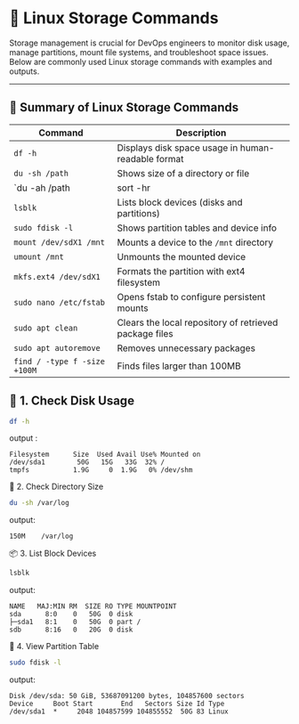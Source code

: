 # 💾 Linux Storage Commands

Storage management is crucial for DevOps engineers to monitor disk usage, manage partitions, mount file systems, and troubleshoot space issues. Below are commonly used Linux storage commands with examples and outputs.

---

## 📌 Summary of Linux Storage Commands

| Command                          | Description                                 |
|----------------------------------|---------------------------------------------|
| `df -h`                          | Displays disk space usage in human-readable format |
| `du -sh /path`                   | Shows size of a directory or file           |
| `du -ah /path | sort -hr | head -n 10` | Lists top 10 largest files/folders    |
| `lsblk`                          | Lists block devices (disks and partitions)  |
| `sudo fdisk -l`                  | Shows partition tables and device info      |
| `mount /dev/sdX1 /mnt`          | Mounts a device to the `/mnt` directory     |
| `umount /mnt`                    | Unmounts the mounted device                 |
| `mkfs.ext4 /dev/sdX1`           | Formats the partition with ext4 filesystem  |
| `sudo nano /etc/fstab`          | Opens fstab to configure persistent mounts  |
| `sudo apt clean`                | Clears the local repository of retrieved package files |
| `sudo apt autoremove`           | Removes unnecessary packages                |
| `find / -type f -size +100M`    | Finds files larger than 100MB               |


## 📁 1. Check Disk Usage

```bash
df -h
```

output :
```
Filesystem      Size  Used Avail Use% Mounted on
/dev/sda1        50G   15G   33G  32% /
tmpfs           1.9G     0  1.9G   0% /dev/shm

```
📂 2. Check Directory Size

```bash
du -sh /var/log
```
output:
```
150M    /var/log

```
📦 3. List Block Devices

```bash
lsblk
```
output:
  ```
NAME   MAJ:MIN RM  SIZE RO TYPE MOUNTPOINT
sda      8:0    0   50G  0 disk
├─sda1   8:1    0   50G  0 part /
sdb      8:16   0   20G  0 disk
```
🧮 4. View Partition Table

``` bash
sudo fdisk -l
```
output:
```
Disk /dev/sda: 50 GiB, 53687091200 bytes, 104857600 sectors
Device     Boot Start       End   Sectors Size Id Type
/dev/sda1  *     2048 104857599 104855552  50G 83 Linux
```





